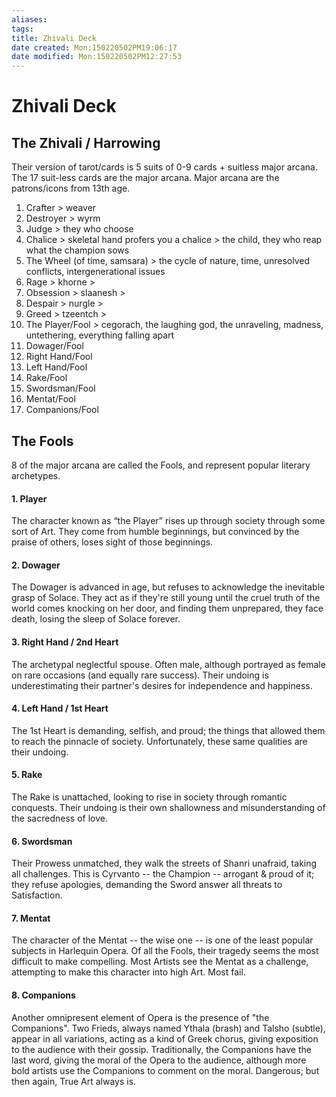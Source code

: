 ```yaml
---
aliases: 
tags: 
title: Zhivali Deck
date created: Mon:150220502PM19:06:17
date modified: Mon:150220502PM12:27:53
---
```

# Zhivali Deck
## The Zhivali / Harrowing
Their version of tarot/cards is 5 suits of 0-9 cards + suitless major arcana.
The 17 suit-less cards are the major arcana.
Major arcana are the patrons/icons from 13th age.
1. Crafter > weaver
2. Destroyer > wyrm
3. Judge > they who choose
4. Chalice > skeletal hand profers you a chalice > the child, they who reap what the champion sows
5. The Wheel (of time, samsara) > the cycle of nature, time, unresolved conflicts, intergenerational issues
6. Rage > khorne >
7. Obsession > slaanesh >
8. Despair > nurgle >
9. Greed > tzeentch > 
10. The Player/Fool > cegorach, the laughing god, the unraveling, madness, untethering, everything falling apart
11. Dowager/Fool
12. Right Hand/Fool
13. Left Hand/Fool
14. Rake/Fool
15. Swordsman/Fool
16. Mentat/Fool
17. Companions/Fool



## The Fools
8 of the major arcana are called the Fools, and represent popular literary archetypes.

#### 1. Player
The character known as “the Player” rises up through society through some sort of Art. They come from humble beginnings, but convinced by the praise of others, loses sight of those beginnings.

#### 2. Dowager
The Dowager is advanced in age, but refuses to acknowledge the inevitable grasp of Solace. They act as if they're still young until the cruel truth of the world comes knocking on her door, and finding them unprepared, they face death, losing the sleep of Solace forever.

#### 3. Right Hand / 2nd Heart
The archetypal neglectful spouse. Often male, although portrayed as female on rare occasions (and equally rare success). Their undoing is underestimating their partner's desires for independence and happiness.

#### 4. Left Hand / 1st Heart
The 1st Heart is demanding, selfish, and proud; the things that allowed them to reach the pinnacle of society. Unfortunately, these same qualities are their undoing.

#### 5. Rake
The Rake is unattached, looking to rise in society through romantic conquests. Their undoing is their own shallowness and misunderstanding of the sacredness of love.

#### 6. Swordsman
Their Prowess unmatched, they walk the streets of Shanri unafraid, taking all challenges. This is Cyrvanto -- the Champion -- arrogant & proud of it; they refuse apologies, demanding the Sword answer all threats to Satisfaction.

#### 7. Mentat
The character of the Mentat -- the wise one -- is one of the least popular subjects in Harlequin Opera. Of all the Fools, their tragedy seems the most difficult to make compelling. Most Artists see the Mentat as a challenge, attempting to make this character into high Art. Most fail.

#### 8. Companions
Another omnipresent element of Opera is the presence of "the Companions". Two Frieds, always named Ythala (brash) and Talsho (subtle), appear in all variations, acting as a kind of Greek chorus, giving exposition to the audience with their gossip. Traditionally, the Companions have the last word, giving the moral of the Opera to the audience, although more bold artists use the Companions to comment on the moral. Dangerous; but then again, True Art always is.

